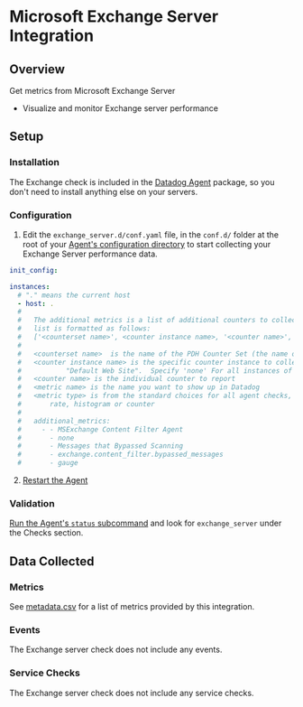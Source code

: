# Microsoft Exchange Server Integration

## Overview

Get metrics from Microsoft Exchange Server

* Visualize and monitor Exchange server performance

## Setup
### Installation

The Exchange check is included in the [Datadog Agent][1] package, so you don't need to install anything else on your servers.

### Configuration

1. Edit the `exchange_server.d/conf.yaml` file, in the `conf.d/` folder at the root of your [Agent's configuration directory][2] to start collecting your Exchange Server performance data.

```yaml
init_config:

instances:
  # "." means the current host
  - host: .
  #
  #   The additional metrics is a list of additional counters to collect.  The
  #   list is formatted as follows:
  #   ['<counterset name>', <counter instance name>, '<counter name>', <metric name>, <metric type>]
  #
  #   <counterset name>  is the name of the PDH Counter Set (the name of the counter)
  #   <counter instance name> is the specific counter instance to collect, for example
  #           "Default Web Site".  Specify 'none' For all instances of the counter.
  #   <counter name> is the individual counter to report
  #   <metric name> is the name you want to show up in Datadog
  #   <metric type> is from the standard choices for all agent checks, such as gauge,
  #       rate, histogram or counter
  #
  #   additional_metrics:
  #     - - MSExchange Content Filter Agent
  #       - none
  #       - Messages that Bypassed Scanning
  #       - exchange.content_filter.bypassed_messages
  #       - gauge
```

2. [Restart the Agent][3]

### Validation

[Run the Agent's `status` subcommand][4] and look for `exchange_server` under the Checks section.

## Data Collected
### Metrics
See [metadata.csv][5] for a list of metrics provided by this integration.

### Events
The Exchange server check does not include any events.

### Service Checks
The Exchange server check does not include any service checks.


[1]: https://app.datadoghq.com/account/settings#agent
[2]: https://docs.datadoghq.com/agent/guide/agent-configuration-files/?tab=agentv6#agent-configuration-directory
[3]: https://docs.datadoghq.com/agent/guide/agent-commands/?tab=agentv6#start-stop-and-restart-the-agent
[4]: https://docs.datadoghq.com/agent/guide/agent-commands/?tab=agentv6#agent-status-and-information
[5]: https://github.com/DataDog/integrations-core/blob/master/exchange_server/metadata.csv
